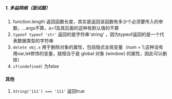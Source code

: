 ##### 1. 多益网络（面试题）

1. function.length 返回函数长度，其实是返回该函数有多少个必须要传入的参数，...args不算，a=1及其后面的这种有默认值的不算
2. `typeof typeof 'str'`  返回的是字符串'string' ，因为typeof返回的是一个代表数据类型的字符串
3. `delete obj.x`  用于删除对象的属性，包括隐式全局变量（num = 1;这种没有用var,let修饰的变量，就相当于是 global 对象 (window) 的属性，因此可以删除）
4. `if(undefined)`  为false









#### 其他

1. `String('111') === '111'`  返回true

